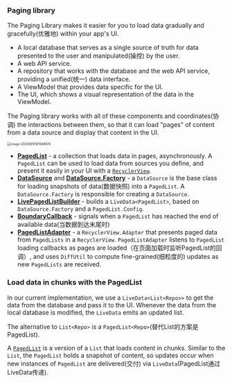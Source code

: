 ### Paging library

The Paging Library makes it easier for you to load data gradually and gracefully(优雅地) within your app's UI.

- A local database that serves as a single source of truth for data presented to the user and manipulated(操控) by the user.
- A web API service.
- A repository that works with the database and the web API service, providing a unified(统一) data interface.
- A ViewModel that provides data specific for the UI.
- The UI, which shows a visual representation of the data in the ViewModel.

The Paging library works with all of these components and coordinates(协调) the interactions between them, so that it can load "pages" of content from a data source and display that content in the UI.

<img src="/Users/zhangchongchong/Library/Application Support/typora-user-images/image-20200610161946974.png" alt="image-20200610161946974" style="zoom:50%;" />

- [**PagedList**](https://developer.android.com/reference/android/arch/paging/PagedList.html) - a collection that loads data in pages, asynchronously. A `PagedList` can be used to load data from sources you define, and present it easily in your UI with a [`RecyclerView`](https://developer.android.com/reference/android/support/v7/widget/RecyclerView.html).
- [**DataSource**](https://developer.android.com/reference/android/arch/paging/DataSource.html) and [**DataSource.Factory**](https://developer.android.com/reference/android/arch/paging/DataSource.Factory.html) - a `DataSource` is the base class for loading snapshots of data(数据快照) into a `PagedList`. A `DataSource.Factory` is responsible for creating a `DataSource`.
- [**LivePagedListBuilder**](https://developer.android.com/reference/android/arch/paging/LivePagedListBuilder.html) - builds a `LiveData<PagedList>`, based on `DataSource.Factory` and a `PagedList.Config`.
- [**BoundaryCallback**](https://developer.android.com/reference/android/arch/paging/PagedList.BoundaryCallback.html) - signals when a `PagedList` has reached the end of available data(当数据到达末尾时)
- [**PagedListAdapter**](https://developer.android.com/reference/android/arch/paging/PagedListAdapter.html) - a `RecyclerView.Adapter` that presents paged data from `PagedLists` in a `RecyclerView`. `PagedListAdapter` listens to `PagedList` loading callbacks as pages are loaded（在页面加载时监听PagedList的回调）, and uses `DiffUtil` to compute fine-grained(细粒度的) updates as new `PagedLists` are received.

### Load data in chunks with the PagedList

In our current implementation, we use a `LiveData<List<Repo>>` to get the data from the database and pass it to the UI. Whenever the data from the local database is modified, the `LiveData` emits an updated list.

The alternative to `List<Repo>` is a `PagedList<Repo>`(替代List<Repo>的方案是PagedList<Repo>). 

A [`PagedList`](https://developer.android.com/reference/android/arch/paging/PagedList.html) is a version of a `List` that loads content in chunks. Similar to the `List`, the `PagedList` holds a snapshot of content, so updates occur when new instances of `PagedList` are delivered(交付) via `LiveData`(PagedList通过LiveData传递).





